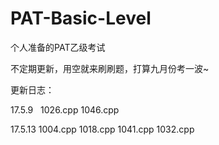 # PAT-Basic-Level
个人准备的PAT乙级考试

不定期更新，用空就来刷刷题，打算九月份考一波~

更新日志：

17.5.9      1026.cpp  1046.cpp

17.5.13     1004.cpp  1018.cpp  1041.cpp  1032.cpp
